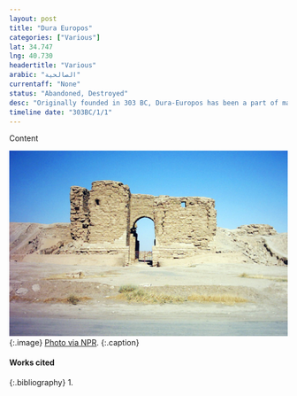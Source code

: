 ```yaml
---
layout: post
title: "Dura Europos"
categories: ["Various"]
lat: 34.747
lng: 40.730
headertitle: "Various"
arabic: "الصالحية"
currentaff: "None"
status: "Abandoned, Destroyed"
desc: "Originally founded in 303 BC, Dura-Europos has been a part of many different empires throughout history. It was home to the oldest standing house-church in the world."
timeline date: "303BC/1/1"
---
```

Content

![Dura Europos](images/duraeuropos.jpeg)
   {:.image}
[Photo via NPR](https://www.npr.org/sections/parallels/2015/03/10/392077801/via-satellite-tracking-the-plunder-of-middle-east-cultural-history).
   {:.caption}

#### Works cited

{:.bibliography}
1. 